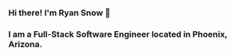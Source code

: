 ### Hi there! I'm Ryan Snow 👋

### I am a Full-Stack Software Engineer located in Phoenix, Arizona.  
